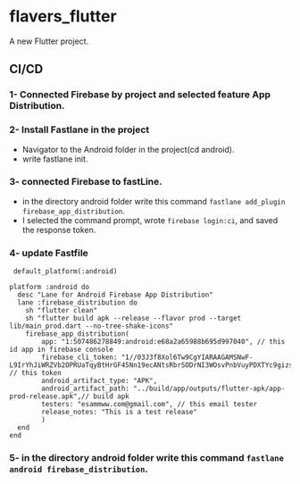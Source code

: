 # flavers_flutter

A new Flutter project.

## CI/CD
### 1- Connected Firebase by project and selected feature App Distribution.
### 2- Install Fastlane in the project
- Navigator to the Android folder in the project(cd android).
- write fastlane init.
### 3- connected Firebase to fastLine.
- in the directory android folder write this command ```fastlane add_plugin firebase_app_distribution```.
- I selected the command prompt, wrote ```firebase login:ci```, and saved the response token.
### 4- update Fastfile
```
 default_platform(:android)

platform :android do
  desc "Lane for Android Firebase App Distribution" 
  lane :firebase_distribution do
    sh "flutter clean"
    sh "flutter build apk --release --flavor prod --target lib/main_prod.dart --no-tree-shake-icons"
    firebase_app_distribution(
        app: "1:507486278849:android:e68a2a65988b695d997040", // this id app in firebase console
        firebase_cli_token: "1//03J3f8Xol6Tw9CgYIARAAGAMSNwF-L9IrYhJiWRZVb2OPRUaTqyBtHrGF45Nn19ecANtsRbrSODrNI3WOsvPnbVuyPDXTYc9gizs", // this token
        android_artifact_type: "APK",
        android_artifact_path: "../build/app/outputs/flutter-apk/app-prod-release.apk",// build apk
        testers: "esammww.com@gmail.com", // this email tester
        release_notes: "This is a test release"
        )
  end
end
 ```
### 5- in the directory android folder write this command ```fastlane android firebase_distribution```.
